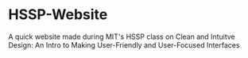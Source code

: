 # HSSP-Website
 
A quick website made during MIT's HSSP class on Clean and Intuitve Design: An Intro to Making User-Friendly and User-Focused Interfaces

